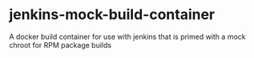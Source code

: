 # jenkins-mock-build-container
A docker build container for use with jenkins that is primed with a mock chroot for RPM package builds

